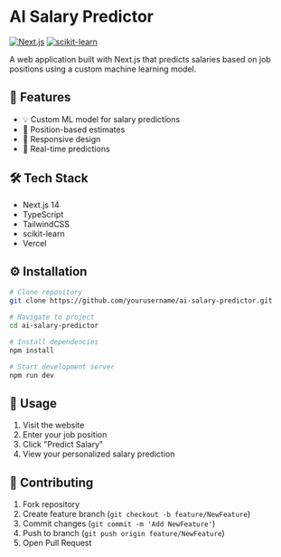 # AI Salary Predictor

[![Next.js](https://img.shields.io/badge/Next.js-15-black)](https://nextjs.org/)
[![scikit-learn](https://img.shields.io/badge/scikit--learn-1.0-F7931E)](https://scikit-learn.org/)

A web application built with Next.js that predicts salaries based on job positions using a custom machine learning model.

## 🚀 Features

- 💡 Custom ML model for salary predictions
- 🎯 Position-based estimates
- 📱 Responsive design
- 🔄 Real-time predictions

## 🛠️ Tech Stack

- Next.js 14
- TypeScript
- TailwindCSS
- scikit-learn
- Vercel

## ⚙️ Installation

```bash
# Clone repository
git clone https://github.com/yourusername/ai-salary-predictor.git

# Navigate to project
cd ai-salary-predictor

# Install dependencies
npm install

# Start development server
npm run dev
```

## 🌟 Usage

1. Visit the website
2. Enter your job position
3. Click "Predict Salary"
4. View your personalized salary prediction

## 🤝 Contributing

1. Fork repository
2. Create feature branch (`git checkout -b feature/NewFeature`)
3. Commit changes (`git commit -m 'Add NewFeature'`)
4. Push to branch (`git push origin feature/NewFeature`)
5. Open Pull Request